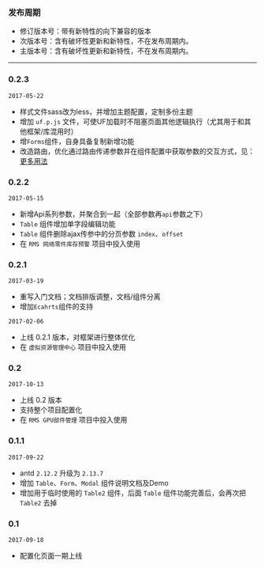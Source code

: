 
### 发布周期

* 修订版本号：带有新特性的向下兼容的版本
* 次版本号：含有破坏性更新和新特性，不在发布周期内。
* 主版本号：含有破坏性更新和新特性，不在发布周期内。

- - -

### 0.2.3

`2017-05-22`

* 样式文件sass改为less，并增加主题配置，定制多份主题
* 增加 `uf.p.js` 文件，可使UF加载时不阻塞页面其他逻辑执行（尤其用于和其他框架/库混用时）
* 增`Forms`组件，自身具备复制新增功能
* 改造路由，优化通过路由传递参数并在组件配置中获取参数的交互方式，见：[更多用法](#/Others)


### 0.2.2

`2017-05-15`

* 新增Api系列参数，并聚合到一起（全部参数再`api`参数之下）
* `Table` 组件增加单字段编辑功能
* `Table` 组件删除ajax传参中的分页参数 `index`、`offset`
* 在 `RMS 网络零件库存预警` 项目中投入使用


### 0.2.1

`2017-03-19`

* 重写入门文档；文档排版调整，文档/组件分离
* 增加`Ecahrts`组件的支持


`2017-02-06`

* 上线 0.2.1 版本，对框架进行整体优化
* 在 `虚拟资源管理中心` 项目中投入使用

### 0.2

`2017-10-13`

* 上线 0.2 版本
* 支持整个项目配置化
* 在 `RMS GPU部件管理` 项目中投入使用

### 0.1.1

`2017-09-22`

* antd `2.12.2` 升级为 `2.13.7`
* 增加 `Table`、`Form`、`Modal` 组件说明文档及Demo
* 增加用于临时使用的 `Table2` 组件，后面 `Table` 组件功能完善后，会再次把 `Table2` 去掉

### 0.1

`2017-09-18`

* 配置化页面一期上线
